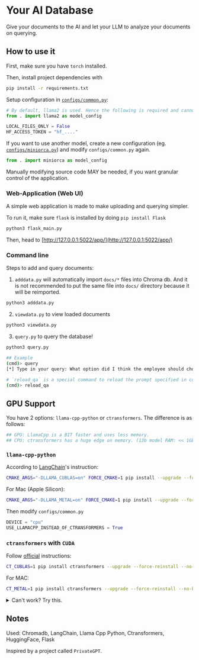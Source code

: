 # Your AI Database
Give your documents to the AI and let your LLM to analyze your documents on querying.

## How to use it
First, make sure you have `torch` installed. 

Then, install project dependencies with 
```sh
pip install -r requirements.txt
```

Setup configuration in [`configs/common.py`](configs/common.py):
```py
# By default, llama2 is used. Hence the following is required and cannot be empty
from . import llama2 as model_config

LOCAL_FILES_ONLY = False
HF_ACCESS_TOKEN = "hf_...."
```

If you want to use another model, create a new configuration (eg. [`configs/miniorca.py`](configs/miniorca.py)) and modify `configs/common.py` again.
```py
from . import miniorca as model_config
```

Manually modifying source code MAY be needed, if you want granular control of the application.

### Web-Application (Web UI)
A simple web application is made to make uploading and querying simpler.

To run it, make sure `flask` is installed by doing `pip install Flask`
```sh
python3 flask_main.py
```

Then, head to [http://127.0.0.1:5022/app/](http://127.0.0.1:5022/app/)

### Command line
Steps to add and query documents:

1. `adddata.py` will automatically import `docs/*` files into Chroma db. And it is not recommended to put the same file into `docs/` directory because it will be reimported.
```sh
python3 adddata.py
```

2. `viewdata.py` to view loaded documents
```sh
python3 viewdata.py
```

3. `query.py` to query the database!
```sh
python3 query.py

## Example
(cmd)> query
[*] Type in your query: What option did I think the employee should choose?

# `reload_qa` is a special command to reload the prompt specified in config.PROMPT_TEMPLATE
(cmd)> reload_qa
```

## GPU Support
You have 2 options: `llama-cpp-python` or `ctransformers`. The difference is as follows:
```py
## GPU: LlamaCpp is a BIT faster and uses less memory.
## CPU: ctransformers has a huge edge on memory. (13b model RAM: << 1GB)
```

### `llama-cpp-python`
According to [LangChain](https://python.langchain.com/docs/integrations/llms/llamacpp)'s instruction:
```sh
CMAKE_ARGS="-DLLAMA_CUBLAS=on" FORCE_CMAKE=1 pip install --upgrade --force-reinstall llama-cpp-python --no-cache-dir
```

For Mac (Apple Silicon):
```sh
CMAKE_ARGS="-DLLAMA_METAL=on" FORCE_CMAKE=1 pip install --upgrade --force-reinstall llama-cpp-python --no-cache-dir
```

Then modify `configs/common.py`
```py
DEVICE = "cpu"
USE_LLAMACPP_INSTEAD_OF_CTRANSFORMERS = True
```

### `ctransformers` with `CUDA`
Follow [official](https://github.com/marella/ctransformers#gpu) instructions:
```sh
CT_CUBLAS=1 pip install ctransformers --upgrade --force-reinstall --no-binary ctransformers
```

For MAC:
```sh
CT_METAL=1 pip install ctransformers --upgrade --force-reinstall --no-binary ctransformers
```

<details>
<summary>Can't work? Try this.</summary>

You may have to set the path to `ctransformers.dll` or `ctransformers.so` if ctransformers still don't work.

If `pip install ctransformers` itself doesn't enable GPU support, you can directly download `.dll` or `.so` from creator's [GitHub](https://github.com/marella/ctransformers/tree/main/ctransformers/lib/cuda). And put the file into folder `.../Python39/Lib/site-packages/ctransformers/lib/cuda/` (create `lib/cuda` directory if needed)

Then modify `configs/common.py`:
```py
CTRANSFORMERS_CUDA_LIB = r"...\Python39\Lib\site-packages\ctransformers\lib\cuda\ctransformers"
```

Or use the following 2 provided functions.

For Windows (modify `configs/common.py`):
```py
from .utils.module_utils import getCTransformersCudaLib_Windows

DEVICE = "cuda"
CTRANSFORMERS_CUDA_LIB = getCTransformersCudaLib_Windows()
```

For unix (modify `configs/common.py`):
```py
from .utils.module_utils import getCTransformersCudaLib_Unix

DEVICE = "cuda"
CTRANSFORMERS_CUDA_LIB = getCTransformersCudaLib_Unix()
```
</details>

## Notes
Used: Chromadb, LangChain, Llama Cpp Python, Ctransformers, HuggingFace, Flask

Inspired by a project called `PrivateGPT`.